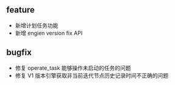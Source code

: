 
## feature
  - 新增计划任务功能
  - 新增 engien version fix API

## bugfix
  - 修复 operate_task 能够操作未启动的任务的问题
  - 修复 V1 版本引擎获取非当前迭代节点历史记录时间不正确的问题
